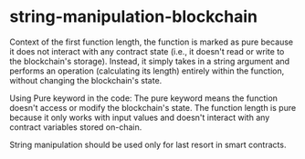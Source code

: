 # string-manipulation-blockchain

Context of the first function length, the function is marked as pure because it does not interact with any contract state (i.e., it doesn't read or write to the blockchain's storage). Instead, it simply takes in a string argument and performs an operation (calculating its length) entirely within the function, without changing the blockchain's state.

Using Pure keyword in the code:
The pure keyword means the function doesn't access or modify the blockchain's state.
The function length is pure because it only works with input values and doesn't interact with any contract variables stored on-chain.

String manipulation should be used only for last resort in smart contracts. 
